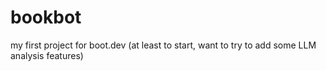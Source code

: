 # bookbot
my first project for boot.dev (at least to start, want to try to add some LLM analysis features)
